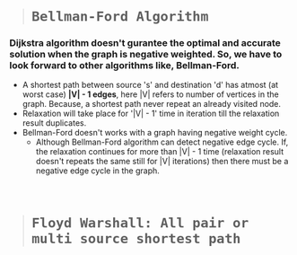 > # ```Bellman-Ford Algorithm```

### Dijkstra algorithm doesn't gurantee the optimal and accurate solution when the graph is negative weighted. So, we have to look forward to other algorithms like, **Bellman-Ford**.

- A shortest path between source 's' and destination 'd' has atmost (at worst case) **|V| - 1 edges**, here |V| refers to number of vertices in the graph. Because, a shortest path never repeat an already visited node.
- Relaxation will take place for '|V| - 1' time in iteration till the relaxation result duplicates.
- Bellman-Ford doesn't works with a graph having negative weight cycle.
  - Although Bellman-Ford algorithm can detect negative edge cycle. If, the relaxation continues for more than |V| - 1 time (relaxation result doesn't repeats the same still for |V| iterations) then there must be a negative edge cycle in the graph. 

&nbsp;

> # **```Floyd Warshall: All pair or multi source shortest path```**




